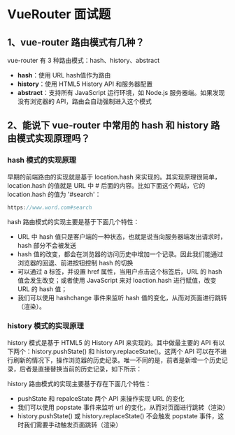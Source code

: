 # VueRouter 面试题
## 1、vue-router 路由模式有几种？
vue-router 有 3 种路由模式：hash、history、abstract
- **hash**：使用 URL hash值作为路由
- **history**：使用 HTML5 History API 和服务器配置
- **abstract**：支持所有 JavaScript 运行环境，如 Node.js 服务器端。如果发现没有浏览器的 API，路由会自动强制进入这个模式

## 2、能说下 vue-router 中常用的 hash 和 history 路由模式实现原理吗？
### hash 模式的实现原理
早期的前端路由的实现就是基于 location.hash 来实现的。其实现原理很简单，location.hash 的值就是 URL 中 # 后面的内容。比如下面这个网站，它的 location.hash 的值为 '#search'：
```js
https://www.word.com#search
```

hash 路由模式的实现主要是基于下面几个特性：
- URL 中 hash 值只是客户端的一种状态，也就是说当向服务器端发出请求时，hash 部分不会被发送
- hash 值的改变，都会在浏览器的访问历史中增加一个记录。因此我们能通过浏览器的回退、前进按钮控制 hash 的切换
- 可以通过 a 标签，并设置 href 属性，当用户点击这个标签后，URL 的 hash 值会发生改变；或者使用 JavaScript 来对 loaction.hash 进行赋值，改变 URL 的 hash 值；
- 我们可以使用 hashchange 事件来监听 hash 值的变化，从而对页面进行跳转（渲染）。

### history 模式的实现原理
history 模式是基于 HTML5 的 History API 来实现的。其中做最主要的 API 有以下两个：history.pushState() 和 history.replaceState()。这两个 API 可以在不进行刷新的情况下，操作浏览器的历史纪录。唯一不同的是，前者是新增一个历史记录，后者是直接替换当前的历史记录，如下所示：

history 路由模式的实现主要基于存在下面几个特性：

- pushState 和 repalceState 两个 API 来操作实现 URL 的变化 
- 我们可以使用 popstate 事件来监听 url 的变化，从而对页面进行跳转（渲染）
- history.pushState() 或 history.replaceState() 不会触发 popstate 事件，这时我们需要手动触发页面跳转（渲染）








